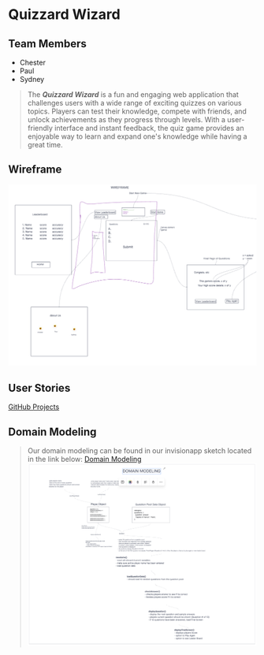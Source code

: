 # Quizzard Wizard

## Team Members

- Chester
- Paul
- Sydney

> The ***Quizzard Wizard*** is a fun and engaging web application that challenges users with a wide range of exciting quizzes on various topics. Players can test their knowledge, compete with friends, and unlock achievements as they progress through levels. With a user-friendly interface and instant feedback, the quiz game provides an enjoyable way to learn and expand one's knowledge while having a great time.

## Wireframe
![Quizzard Wizard Project Wireframe](proj/img/wireframe.png)

## User Stories
[GitHub Projects](https://github.com/orgs/Code-Fellow-Quizzards/projects/1/views/1)

## Domain Modeling
> Our domain modeling can be found in our invisionapp sketch located in the link below:
[Domain Modeling](https://projects.invisionapp.com/freehand/document/QUoxhvzef)
![Domain Modeling Image](proj/img/domain-modeling.png)

